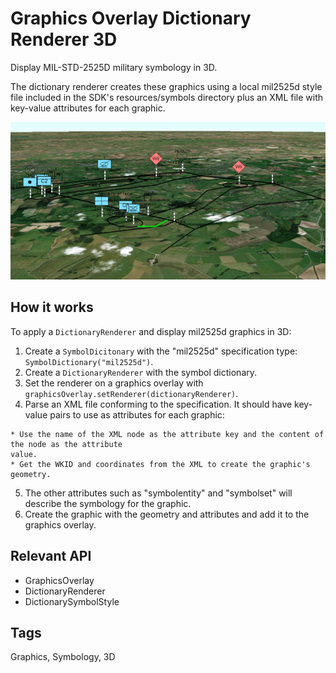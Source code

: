 # Graphics Overlay Dictionary Renderer 3D

Display MIL-STD-2525D military symbology in 3D.

The dictionary renderer creates these graphics using a local mil2525d style file included in the SDK's 
resources/symbols directory plus an XML file with key-value attributes for each graphic.

<img src="GraphicsOverlayDictionaryRenderer3D.png"/>

## How it works

To apply a `DictionaryRenderer` and display mil2525d graphics in 3D:


  1. Create a `SymbolDicitonary` with the "mil2525d" specification type: `SymbolDictionary("mil2525d")`.
  2. Create a `DictionaryRenderer` with the symbol dictionary.
  3. Set the renderer on a graphics overlay with `graphicsOverlay.setRenderer(dictionaryRenderer)`.
  4. Parse an XML file conforming to the specification. It should have key-value pairs to use as attributes for 
  each graphic:
  
    * Use the name of the XML node as the attribute key and the content of the node as the attribute 
    value.
    * Get the WKID and coordinates from the XML to create the graphic's geometry.
  5. The other attributes such as "symbolentity" and "symbolset" will describe the symbology for the graphic.
  6. Create the graphic with the geometry and attributes and add it to the graphics overlay.


## Relevant API


  * GraphicsOverlay
  * DictionaryRenderer
  * DictionarySymbolStyle


## Tags
Graphics, Symbology, 3D